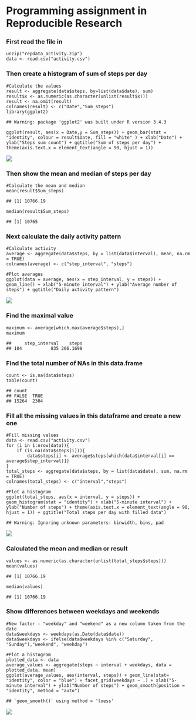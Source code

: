 Programming assignment in Reproducible Research
===============================================

### First read the file in

    unzip("repdata_activity.zip")
    data <- read.csv("activity.csv")

### Then create a histogram of sum of steps per day

    #Calculate the values
    result <- aggregate(data$steps, by=list(data$date), sum)
    result$x <- as.numeric(as.character(unlist(result$x)))
    result <- na.omit(result)
    colnames(result) <- c("Date","Sum_steps")
    library(ggplot2)

    ## Warning: package 'ggplot2' was built under R version 3.4.3

    ggplot(result, aes(x = Date,y = Sum_steps)) + geom_bar(stat = "identity", colour = result$Date, fill = "white" ) + xlab("Date") + ylab("Steps sum count") + ggtitle("Sum of steps per day") + theme(axis.text.x = element_text(angle = 90, hjust = 1))

![](PA1_template_files/figure-markdown_strict/histo%20file-1.png)

### Then show the mean and median of steps per day

    #Calculate the mean and median
    mean(result$Sum_steps)

    ## [1] 10766.19

    median(result$Sum_steps)

    ## [1] 10765

### Next calculate the daily activity pattern

    #Calculate activity
    average <- aggregate(data$steps, by = list(data$interval), mean, na.rm = TRUE)
    colnames(average) <- c("step_interval", "steps")

    #Plot averages
    ggplot(data = average, aes(x = step_interval, y = steps)) + geom_line() + xlab("5-minute interval") + ylab("Average number of steps") + ggtitle("Daily activity pattern")

![](PA1_template_files/figure-markdown_strict/activity%20pattern-1.png)

### Find the maximal value

    maximum <- average[which.max(average$steps),]
    maximum

    ##     step_interval    steps
    ## 104           835 206.1698

### Find the total number of NAs in this data.frame

    count <- is.na(data$steps)
    table(count)

    ## count
    ## FALSE  TRUE 
    ## 15264  2304

### Fill all the missing values in this dataframe and create a new one

    #Fill missing values
    data <- read.csv("activity.csv")
    for (i in 1:nrow(data)){
        if (is.na(data$steps[i])){
            data$steps[i] <- average$steps[which(data$interval[i] == average$step_interval)]}
    }
    total_steps <- aggregate(data$steps, by = list(data$date), sum, na.rm = TRUE)
    colnames(total_steps) <- c("interval","steps")

    #Plot a histogram
    ggplot(total_steps, aes(x = interval, y = steps)) + geom_histogram(stat = "identity") + xlab("5-minute interval") + ylab("Number of steps") + theme(axis.text.x = element_text(angle = 90, hjust = 1)) + ggtitle("Total steps per day with filled data")

    ## Warning: Ignoring unknown parameters: binwidth, bins, pad

![](PA1_template_files/figure-markdown_strict/missing%20values%20fill-1.png)

### Calculated the mean and median or result

    values <- as.numeric(as.character(unlist(total_steps$steps)))
    mean(values)

    ## [1] 10766.19

    median(values)

    ## [1] 10766.19

### Show differences between weekdays and weekends

    #New factor - "weekday" and "weekend" as a new column taken from the date
    data$weekdays <- weekdays(as.Date(data$date))
    data$weekdays <- ifelse(data$weekdays %in% c("Saturday", "Sunday"),"weekend", "weekday")

    #Plot a histogram
    plotted_data <- data
    average_values <- aggregate(steps ~ interval + weekdays, data = plotted_data, mean)
    ggplot(average_values, aes(interval, steps)) + geom_line(stat= "identity", color = "blue") + facet_grid(weekdays ~ .) + xlab("5-minute interval") + ylab("Number of steps") + geom_smooth(position = "identity", method = "auto")

    ## `geom_smooth()` using method = 'loess'

![](PA1_template_files/figure-markdown_strict/weekday%20and%20weekend-1.png)
